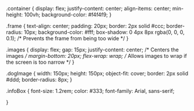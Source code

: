 .container {
  display: flex;
  justify-content: center;
  align-items: center;
  min-height: 100vh;
  background-color: #f4f4f9;
}

.frame {
  text-align: center;
  padding: 20px;
  border: 2px solid #ccc;
  border-radius: 10px;
  background-color: #fff;
  box-shadow: 0 4px 8px rgba(0, 0, 0, 0.1);
   /* Prevents the frame from being too wide */
}

.images {
  display: flex;
  gap: 15px;
  justify-content: center; /* Centers the images */
  margin-bottom: 20px;
  flex-wrap: wrap; /* Allows images to wrap if the screen is too narrow */
}

.dogImage {
  width: 150px;
  height: 150px;
  object-fit: cover;
  border: 2px solid #ddd;
  border-radius: 8px;
}

.infoBox {
  font-size: 1.2rem;
  color: #333;
  font-family: Arial, sans-serif;
  
}
